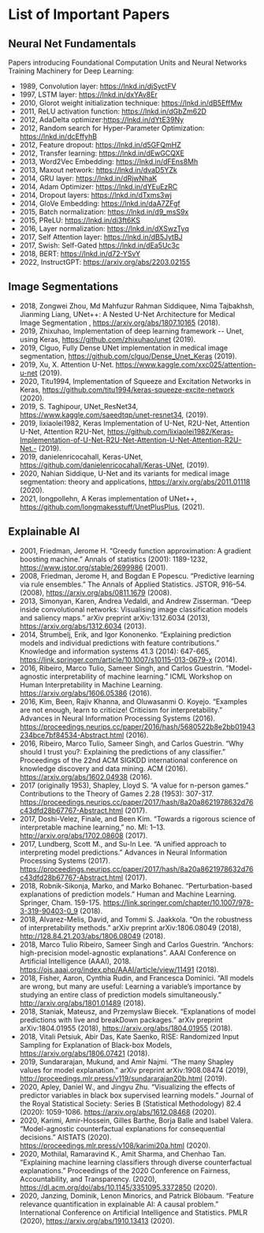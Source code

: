 # List of Important Papers

## Neural Net Fundamentals

Papers introducing Foundational Computation Units and Neural Networks Training Machinery for Deep Learning:

- 1989, Convolution layer: https://lnkd.in/djSyctFV
- 1997, LSTM layer: https://lnkd.in/dxYAv8Er
- 2010, Glorot weight initialization technique: https://lnkd.in/dB5EffMw
- 2011, ReLU activation function: https://lnkd.in/dGbZm62D
- 2012, AdaDelta optimizer:https://lnkd.in/dYtE39Ny
- 2012, Random search for Hyper-Parameter Optimization: https://lnkd.in/dcEffyhB
- 2012, Feature dropout: https://lnkd.in/d5GFQmHZ
- 2012, Transfer learning: https://lnkd.in/dEwGCQXE
- 2013, Word2Vec Embedding: https://lnkd.in/dFEns8Mh
- 2013, Maxout network: https://lnkd.in/dvaD5YZk
- 2014, GRU layer: https://lnkd.in/dRjwNhaK
- 2014, Adam Optimizer: https://lnkd.in/dYEuEzRC
- 2014, Dropout layers: https://lnkd.in/dTxms3wj
- 2014, GloVe Embedding: https://lnkd.in/daA7ZFgf
- 2015, Batch normalization: https://lnkd.in/d9_msS9x
- 2015, PReLU: https://lnkd.in/di3ft6KS
- 2016, Layer normalization: https://lnkd.in/dXSwzTyq
- 2017, Self Attention layer: https://lnkd.in/dB5JytBJ
- 2017, Swish: Self-Gated https://lnkd.in/dEa5Uc3c
- 2018, BERT: https://lnkd.in/d72-YSvY
- 2022, InstructGPT: https://arxiv.org/abs/2203.02155

## Image Segmentations

- 2018, Zongwei Zhou, Md Mahfuzur Rahman Siddiquee, Nima Tajbakhsh, Jianming Liang, UNet++: A Nested U-Net Architecture for Medical Image Segmentation
, https://arxiv.org/abs/1807.10165 (2018).
- 2019, Zhixuhao, Implementation of deep learning framework -- Unet, using Keras, https://github.com/zhixuhao/unet (2019).
- 2019, Clguo, Fully Dense UNet implementation in medical image segmentation, https://github.com/clguo/Dense_Unet_Keras (2019).
- 2019, Xu, X. Attention U-Net. https://www.kaggle.com/xxc025/attention-u-net (2019).
- 2020, Titu1994, Implementation of Squeeze and Excitation Networks in Keras, https://github.com/titu1994/keras-squeeze-excite-network (2020).
- 2019, S. Taghipour, UNet_ResNet34, https://www.kaggle.com/saeedtqp/unet-resnet34, (2019).
- 2019, lixiaolei1982, Keras Implementation of U-Net, R2U-Net, Attention U-Net, Attention R2U-Net, https://github.com/lixiaolei1982/Keras-Implementation-of-U-Net-R2U-Net-Attention-U-Net-Attention-R2U-Net.- (2019).
- 2019, danielenricocahall, Keras-UNet, https://github.com/danielenricocahall/Keras-UNet, (2019).
- 2020, Nahian Siddique, U-Net and its variants for medical image segmentation: theory and applications, https://arxiv.org/abs/2011.01118 (2020).
- 2021, longpollehn, A Keras implementation of UNet++, https://github.com/longmakesstuff/UnetPlusPlus, (2021).

## Explainable AI

- 2001, Friedman, Jerome H. “Greedy function approximation: A gradient boosting machine.” Annals of statistics (2001): 1189-1232, https://www.jstor.org/stable/2699986 (2001).
- 2008, Friedman, Jerome H, and Bogdan E Popescu. “Predictive learning via rule ensembles.” The Annals of Applied Statistics. JSTOR, 916–54. (2008), https://arxiv.org/abs/0811.1679 (2008). 
- 2013, Simonyan, Karen, Andrea Vedaldi, and Andrew Zisserman. “Deep inside convolutional networks: Visualising image classification models and saliency maps.” arXiv preprint arXiv:1312.6034 (2013), https://arxiv.org/abs/1312.6034 (2013). 
- 2014, Štrumbelj, Erik, and Igor Kononenko. “Explaining prediction models and individual predictions with feature contributions.” Knowledge and information systems 41.3 (2014): 647-665, https://link.springer.com/article/10.1007/s10115-013-0679-x (2014).
- 2016, Ribeiro, Marco Tulio, Sameer Singh, and Carlos Guestrin. “Model-agnostic interpretability of machine learning.” ICML Workshop on Human Interpretability in Machine Learning. https://arxiv.org/abs/1606.05386 (2016).
- 2016, Kim, Been, Rajiv Khanna, and Oluwasanmi O. Koyejo. “Examples are not enough, learn to criticize! Criticism for interpretability.” Advances in Neural Information Processing Systems (2016). https://proceedings.neurips.cc/paper/2016/hash/5680522b8e2bb01943234bce7bf84534-Abstract.html (2016). 
- 2016, Ribeiro, Marco Tulio, Sameer Singh, and Carlos Guestrin. “Why should I trust you?: Explaining the predictions of any classifier.” Proceedings of the 22nd ACM SIGKDD international conference on knowledge discovery and data mining. ACM (2016). https://arxiv.org/abs/1602.04938 (2016).
- 2017 (originally 1953), Shapley, Lloyd S. “A value for n-person games.” Contributions to the Theory of Games 2.28 (1953): 307-317. https://proceedings.neurips.cc/paper/2017/hash/8a20a8621978632d76c43dfd28b67767-Abstract.html (2017).
- 2017, Doshi-Velez, Finale, and Been Kim. “Towards a rigorous science of interpretable machine learning,” no. Ml: 1–13. http://arxiv.org/abs/1702.08608 (2017).
- 2017, Lundberg, Scott M., and Su-In Lee. “A unified approach to interpreting model predictions.” Advances in Neural Information Processing Systems (2017). https://proceedings.neurips.cc/paper/2017/hash/8a20a8621978632d76c43dfd28b67767-Abstract.html (2017).
- 2018, Robnik-Sikonja, Marko, and Marko Bohanec. “Perturbation-based explanations of prediction models.” Human and Machine Learning. Springer, Cham. 159-175. https://link.springer.com/chapter/10.1007/978-3-319-90403-0_9 (2018).
- 2018, Alvarez-Melis, David, and Tommi S. Jaakkola. “On the robustness of interpretability methods.” arXiv preprint arXiv:1806.08049 (2018), http://128.84.21.203/abs/1806.08049 (2018). 
- 2018, Marco Tulio Ribeiro, Sameer Singh and Carlos Guestrin. “Anchors: high-precision model-agnostic explanations”. AAAI Conference on Artificial Intelligence (AAAI), 2018. https://ojs.aaai.org/index.php/AAAI/article/view/11491 (2018). 
- 2018, Fisher, Aaron, Cynthia Rudin, and Francesca Dominici. “All models are wrong, but many are useful: Learning a variable’s importance by studying an entire class of prediction models simultaneously.” http://arxiv.org/abs/1801.01489 (2018).
- 2018, Staniak, Mateusz, and Przemyslaw Biecek. “Explanations of model predictions with live and breakDown packages.” arXiv preprint arXiv:1804.01955 (2018), https://arxiv.org/abs/1804.01955 (2018). 
- 2018, Vitali Petsiuk, Abir Das, Kate Saenko, RISE: Randomized Input Sampling for Explanation of Black-box Models, https://arxiv.org/abs/1806.07421 (2018). 
- 2019, Sundararajan, Mukund, and Amir Najmi. “The many Shapley values for model explanation.” arXiv preprint arXiv:1908.08474 (2019), http://proceedings.mlr.press/v119/sundararajan20b.html (2019). 
- 2020, Apley, Daniel W., and Jingyu Zhu. “Visualizing the effects of predictor variables in black box supervised learning models.” Journal of the Royal Statistical Society: Series B (Statistical Methodology) 82.4 (2020): 1059-1086. https://arxiv.org/abs/1612.08468 (2020). 
- 2020, Karimi, Amir-Hossein, Gilles Barthe, Borja Balle and Isabel Valera. “Model-agnostic counterfactual explanations for consequential decisions.” AISTATS (2020). https://proceedings.mlr.press/v108/karimi20a.html (2020). 
- 2020, Mothilal, Ramaravind K., Amit Sharma, and Chenhao Tan. “Explaining machine learning classifiers through diverse counterfactual explanations.” Proceedings of the 2020 Conference on Fairness, Accountability, and Transparency. (2020), https://dl.acm.org/doi/abs/10.1145/3351095.3372850 (2020). 
- 2020, Janzing, Dominik, Lenon Minorics, and Patrick Blöbaum. “Feature relevance quantification in explainable AI: A causal problem.” International Conference on Artificial Intelligence and Statistics. PMLR (2020), https://arxiv.org/abs/1910.13413 (2020). 


